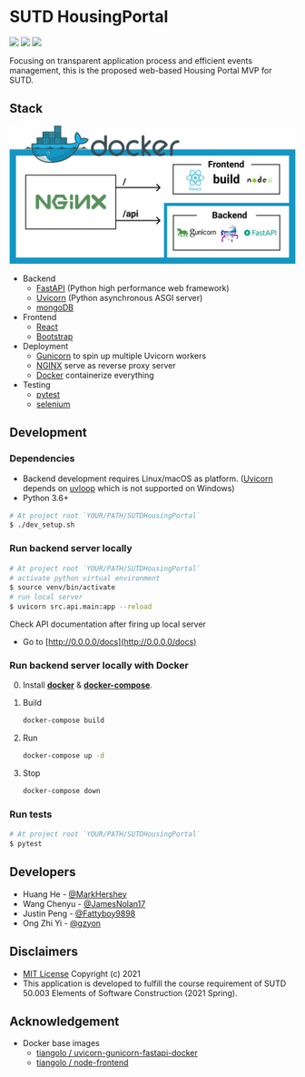# SUTD HousingPortal

[![](https://github.com/MarkHershey/SUTDHousingPortal/workflows/CI/badge.svg?branch=master)](https://github.com/MarkHershey/SUTDHousingPortal/actions)
[![](https://img.shields.io/codecov/c/github/MarkHershey/SUTDHousingPortal)](https://codecov.io/gh/MarkHershey/SUTDHousingPortal)
[![](https://img.shields.io/badge/license-MIT-blue)](LICENSE)

<!-- [![codecov](https://codecov.io/gh/MarkHershey/SUTDHousingPortal/branch/master/graph/badge.svg?token=CUDPJZRG4Y)](https://codecov.io/gh/MarkHershey/SUTDHousingPortal) -->

Focusing on transparent application process and efficient events management, this is the proposed web-based Housing Portal MVP for SUTD.

## Stack

![](docs/deploy.png)

-   Backend
    -   [FastAPI](https://fastapi.tiangolo.com/) (Python high performance web framework)
    -   [Uvicorn](https://www.uvicorn.org/) (Python asynchronous ASGI server)
    -   [mongoDB](https://www.mongodb.com/)
-   Frontend
    -   [React](https://reactjs.org/)
    -   [Bootstrap](https://getbootstrap.com/)
-   Deployment
    -   [Gunicorn](https://gunicorn.org/) to spin up multiple Uvicorn workers
    -   [NGINX](https://www.nginx.com/) serve as reverse proxy server
    -   [Docker](https://www.docker.com/) containerize everything
-   Testing
    -   [pytest](https://docs.pytest.org/en/stable/)
    -   [selenium](https://selenium-python.readthedocs.io/)

## Development

### Dependencies

-   Backend development requires Linux/macOS as platform. ([Uvicorn](https://www.uvicorn.org/) depends on [uvloop](https://github.com/MagicStack/uvloop) which is not supported on Windows)
-   Python 3.6+

```bash
# At project root `YOUR/PATH/SUTDHousingPortal`
$ ./dev_setup.sh
```

### Run backend server locally

```bash
# At project root `YOUR/PATH/SUTDHousingPortal`
# activate python virtual environment
$ source venv/bin/activate
# run local server
$ uvicorn src.api.main:app --reload
```

Check API documentation after firing up local server

-   Go to [http://0.0.0.0/docs](http://0.0.0.0/docs)

### Run backend server locally with Docker

0. Install [**docker**](https://docs.docker.com/engine/install/) & [**docker-compose**](https://docs.docker.com/compose/install/).

1. Build
    ```bash
    docker-compose build
    ```
2. Run
    ```bash
    docker-compose up -d
    ```
3. Stop
    ```bash
    docker-compose down
    ```

### Run tests

```bash
# At project root `YOUR/PATH/SUTDHousingPortal`
$ pytest
```

## Developers

-   Huang He - [@MarkHershey](https://github.com/MarkHershey)
-   Wang Chenyu - [@JamesNolan17](https://github.com/JamesNolan17)
-   Justin Peng - [@Fattyboy9898](https://github.com/Fattyboy9898)
-   Ong Zhi Yi - [@gzyon](https://github.com/gzyon)

## Disclaimers

-   [MIT License](LICENSE) Copyright (c) 2021
-   This application is developed to fulfill the course requirement of SUTD 50.003 Elements of Software Construction (2021 Spring).

## Acknowledgement

-   Docker base images
    -   [tiangolo / uvicorn-gunicorn-fastapi-docker](https://github.com/tiangolo/uvicorn-gunicorn-fastapi-docker)
    -   [tiangolo / node-frontend](https://github.com/tiangolo/node-frontend)
